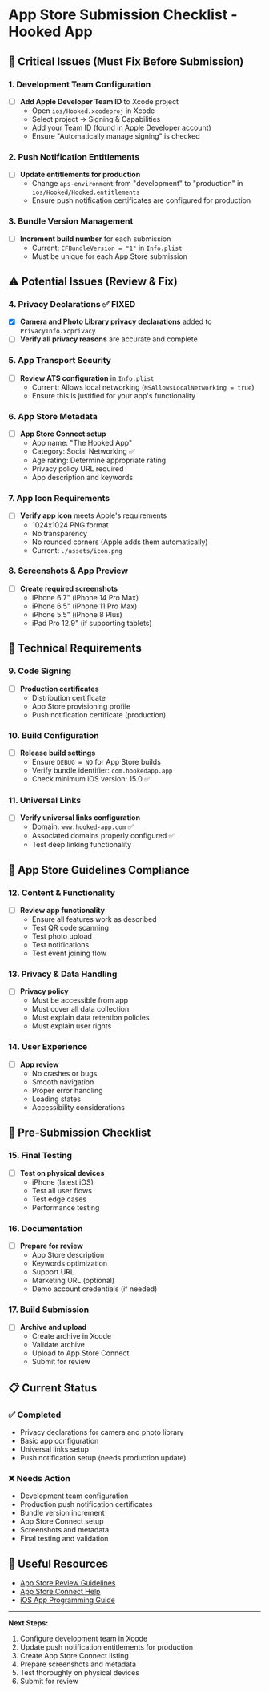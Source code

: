 # App Store Submission Checklist - Hooked App

## 🚨 Critical Issues (Must Fix Before Submission)

### 1. Development Team Configuration
- [ ] **Add Apple Developer Team ID** to Xcode project
  - Open `ios/Hooked.xcodeproj` in Xcode
  - Select project → Signing & Capabilities
  - Add your Team ID (found in Apple Developer account)
  - Ensure "Automatically manage signing" is checked

### 2. Push Notification Entitlements
- [ ] **Update entitlements for production**
  - Change `aps-environment` from "development" to "production" in `ios/Hooked/Hooked.entitlements`
  - Ensure push notification certificates are configured for production

### 3. Bundle Version Management
- [ ] **Increment build number** for each submission
  - Current: `CFBundleVersion = "1"` in `Info.plist`
  - Must be unique for each App Store submission

## ⚠️ Potential Issues (Review & Fix)

### 4. Privacy Declarations ✅ FIXED
- [x] **Camera and Photo Library privacy declarations** added to `PrivacyInfo.xcprivacy`
- [ ] **Verify all privacy reasons** are accurate and complete

### 5. App Transport Security
- [ ] **Review ATS configuration** in `Info.plist`
  - Current: Allows local networking (`NSAllowsLocalNetworking = true`)
  - Ensure this is justified for your app's functionality

### 6. App Store Metadata
- [ ] **App Store Connect setup**
  - App name: "The Hooked App"
  - Category: Social Networking ✅
  - Age rating: Determine appropriate rating
  - Privacy policy URL required
  - App description and keywords

### 7. App Icon Requirements
- [ ] **Verify app icon** meets Apple's requirements
  - 1024x1024 PNG format
  - No transparency
  - No rounded corners (Apple adds them automatically)
  - Current: `./assets/icon.png`

### 8. Screenshots & App Preview
- [ ] **Create required screenshots**
  - iPhone 6.7" (iPhone 14 Pro Max)
  - iPhone 6.5" (iPhone 11 Pro Max)
  - iPhone 5.5" (iPhone 8 Plus)
  - iPad Pro 12.9" (if supporting tablets)

## 🔧 Technical Requirements

### 9. Code Signing
- [ ] **Production certificates**
  - Distribution certificate
  - App Store provisioning profile
  - Push notification certificate (production)

### 10. Build Configuration
- [ ] **Release build settings**
  - Ensure `DEBUG = NO` for App Store builds
  - Verify bundle identifier: `com.hookedapp.app`
  - Check minimum iOS version: 15.0 ✅

### 11. Universal Links
- [ ] **Verify universal links configuration**
  - Domain: `www.hooked-app.com` ✅
  - Associated domains properly configured ✅
  - Test deep linking functionality

## 📱 App Store Guidelines Compliance

### 12. Content & Functionality
- [ ] **Review app functionality**
  - Ensure all features work as described
  - Test QR code scanning
  - Test photo upload
  - Test notifications
  - Test event joining flow

### 13. Privacy & Data Handling
- [ ] **Privacy policy**
  - Must be accessible from app
  - Must cover all data collection
  - Must explain data retention policies
  - Must explain user rights

### 14. User Experience
- [ ] **App review**
  - No crashes or bugs
  - Smooth navigation
  - Proper error handling
  - Loading states
  - Accessibility considerations

## 🚀 Pre-Submission Checklist

### 15. Final Testing
- [ ] **Test on physical devices**
  - iPhone (latest iOS)
  - Test all user flows
  - Test edge cases
  - Performance testing

### 16. Documentation
- [ ] **Prepare for review**
  - App Store description
  - Keywords optimization
  - Support URL
  - Marketing URL (optional)
  - Demo account credentials (if needed)

### 17. Build Submission
- [ ] **Archive and upload**
  - Create archive in Xcode
  - Validate archive
  - Upload to App Store Connect
  - Submit for review

## 📋 Current Status

### ✅ Completed
- Privacy declarations for camera and photo library
- Basic app configuration
- Universal links setup
- Push notification setup (needs production update)

### ❌ Needs Action
- Development team configuration
- Production push notification certificates
- Bundle version increment
- App Store Connect setup
- Screenshots and metadata
- Final testing and validation

## 🔗 Useful Resources

- [App Store Review Guidelines](https://developer.apple.com/app-store/review/guidelines/)
- [App Store Connect Help](https://help.apple.com/app-store-connect/)
- [iOS App Programming Guide](https://developer.apple.com/library/archive/documentation/iPhone/Conceptual/iPhoneOSProgrammingGuide/Introduction/Introduction.html)

---

**Next Steps:**
1. Configure development team in Xcode
2. Update push notification entitlements for production
3. Create App Store Connect listing
4. Prepare screenshots and metadata
5. Test thoroughly on physical devices
6. Submit for review 